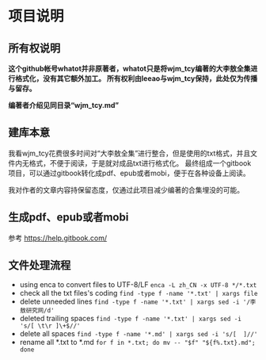 # 项目说明

## 所有权说明

**这个github帐号whatot并非原著者，whatot只是将wjm_tcy编著的大李敖全集进行格式化，没有其它额外加工。
所有权利由leeao与wjm_tcy保持，此处仅为传播与留存。**

**编著者介绍见同目录“wjm_tcy.md”**

## 建库本意

我看wjm_tcy花费很多时间对“大李敖全集”进行整合，但是使用的txt格式，并且文件内无格式，不便于阅读，于是就对成品txt进行格式化。
最终组成一个gitbook项目，可以通过gitbook转化成pdf、epub或者mobi，便于在各种设备上阅读。

我对作者的文章内容持保留态度，仅通过此项目减少编著的合集埋没的可能。

## 生成pdf、epub或者mobi

参考 https://help.gitbook.com/

## 文件处理流程

* using enca to convert files to UTF-8/LF
	``enca -L zh_CN -x UTF-8 */*.txt``
* check all the txt files's coding
	``find -type f -name '*.txt' | xargs file``
* delete unneeded lines
	``find -type f -name '*.txt' | xargs sed -i '/李敖研究网/d'``
* deleted trailing spaces
	``find -type f -name '*.txt' | xargs sed -i 's/[ \t\r ]\+$//'``
* delete all spaces
	``find -type f -name '*.md' | xargs sed -i 's/[  ]//'``
* rename all *.txt to *.md
	``for f in *.txt; do mv -- "$f" "${f%.txt}.md"; done``

